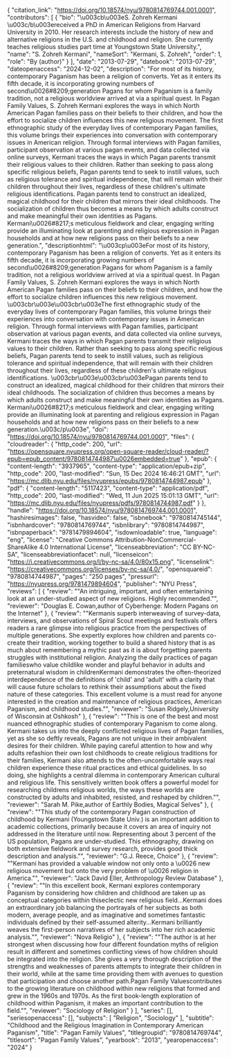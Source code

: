 {
   "citation_link": "https://doi.org/10.18574/nyu/9780814769744.001.0001",
   "contributors": [
     {
       "bio": "\u003cb\u003eS. Zohreh Kermani \u003c/b\u003ereceived a PhD in American Religions from Harvard University in 2010. Her research interests include the history of new and alternative religions in the U.S. and childhood and religion. She currently teaches religious studies part time at Youngstown State University.",
       "name": "S. Zohreh Kermani",
       "nameSort": "Kermani, S. Zohreh",
       "order": 1,
       "role": "By (author)"
     }
   ],
   "date": "2013-07-29",
   "datebook": "2013-07-29",
   "dateopenaccess": "2024-12-02",
   "description": "For most of its history, contemporary Paganism has been a religion of converts. Yet as it enters its fifth decade, it is incorporating growing numbers of second\u0026#8209;generation Pagans for whom Paganism is a family tradition, not a religious worldview arrived at via a spiritual quest. In Pagan Family Values, S. Zohreh Kermani explores the ways in which North American Pagan families pass on their beliefs to their children, and how the effort to socialize children influences this new religious movement. The first ethnographic study of the everyday lives of contemporary Pagan families, this volume brings their experiences into conversation with contemporary issues in American religion. Through formal interviews with Pagan families, participant observation at various pagan events, and data collected via online surveys, Kermani traces the ways in which Pagan parents transmit their religious values to their children. Rather than seeking to pass along specific religious beliefs, Pagan parents tend to seek to instill values, such as religious tolerance and spiritual independence, that will remain with their children throughout their lives, regardless of these children's ultimate religious identifications. Pagan parents tend to construct an idealized, magical childhood for their children that mirrors their ideal childhoods. The socialization of children thus becomes a means by which adults construct and make meaningful their own identities as Pagans. Kermani\u0026#8217;s meticulous fieldwork and clear, engaging writing provide an illuminating look at parenting and religious expression in Pagan households and at how new religions pass on their beliefs to a new generation.",
   "descriptionhtml": "\u003cp\u003eFor most of its history, contemporary Paganism has been a religion of converts. Yet as it enters its fifth decade, it is incorporating growing numbers of second\u0026#8209;generation Pagans for whom Paganism is a family tradition, not a religious worldview arrived at via a spiritual quest. In Pagan Family Values, S. Zohreh Kermani explores the ways in which North American Pagan families pass on their beliefs to their children, and how the effort to socialize children influences this new religious movement. \u003cbr\u003e\u003cbr\u003eThe first ethnographic study of the everyday lives of contemporary Pagan families, this volume brings their experiences into conversation with contemporary issues in American religion. Through formal interviews with Pagan families, participant observation at various pagan events, and data collected via online surveys, Kermani traces the ways in which Pagan parents transmit their religious values to their children. Rather than seeking to pass along specific religious beliefs, Pagan parents tend to seek to instill values, such as religious tolerance and spiritual independence, that will remain with their children throughout their lives, regardless of these children's ultimate religious identifications. \u003cbr\u003e\u003cbr\u003ePagan parents tend to construct an idealized, magical childhood for their children that mirrors their ideal childhoods. The socialization of children thus becomes a means by which adults construct and make meaningful their own identities as Pagans. Kermani\u0026#8217;s meticulous fieldwork and clear, engaging writing provide an illuminating look at parenting and religious expression in Pagan households and at how new religions pass on their beliefs to a new generation.\u003c/p\u003e",
   "doi": "https://doi.org/10.18574/nyu/9780814769744.001.0001",
   "files": {
     "cloudreader": {
       "http_code": 200,
       "url": "https://opensquare.nyupress.org/open-square-reader/cloud-reader/?epub=epub_content/9780814744987\u0026embedded=true"
     },
     "epub": {
       "content-length": "3937965",
       "content-type": "application/epub+zip",
       "http_code": 200,
       "last-modified": "Sun, 15 Dec 2024 16:46:21 GMT",
       "url": "https://mc.dlib.nyu.edu/files/nyupress/epubs/9780814744987.epub"
     },
     "pdf": {
       "content-length": "5117423",
       "content-type": "application/pdf",
       "http_code": 200,
       "last-modified": "Wed, 11 Jun 2025 15:01:13 GMT",
       "url": "https://mc.dlib.nyu.edu/files/nyupress/pdfs/9780814744987.pdf"
     }
   },
   "handle": "https://doi.org/10.18574/nyu/9780814769744.001.0001",
   "hashiresimages": false,
   "hasvideo": false,
   "isbnebook": "9780814745144",
   "isbnhardcover": "9780814769744",
   "isbnlibrary": "9780814744987",
   "isbnpaperback": "9781479894604",
   "isdownloadable": true,
   "language": "eng",
   "license": "Creative Commons Attribution-NonCommercial-ShareAlike 4.0 International License",
   "licenseabbreviation": "CC BY-NC-SA",
   "licenseabbreviationfacet": null,
   "licenseicon": "https://i.creativecommons.org/l/by-nc-sa/4.0/80x15.png",
   "licenselink": "https://creativecommons.org/licenses/by-nc-sa/4.0/",
   "opensquareid": "9780814744987",
   "pages": "250 pages",
   "pressurl": "https://nyupress.org/9781479894604",
   "publisher": "NYU Press",
   "reviews": [
     {
       "review": "\"An intriguing, important, and often entertaining look at an under-studied aspect of new religions. Highly recommended.\"",
       "reviewer": "Douglas E. Cowan,author of Cyberhenge: Modern Pagans on the Internet"
     },
     {
       "review": "\"Kermanis superb interweaving of survey-data, interviews, and observations of Spiral Scout meetings and festivals offers readers a rare glimpse into religious practice from the perspectives of multiple generations. She expertly explores how children and parents co-create their tradition, working together to build a shared history that is as much about remembering a mythic past as it is about forgetting parents struggles with institutional religion. Analyzing the daily practices of pagan familieswho value childlike wonder and playful behavior in adults and preternatural wisdom in childrenKermani demonstrates the often-theorized interdependence of the definitions of 'child' and 'adult' with a clarity that will cause future scholars to rethink their assumptions about the fixed nature of these categories. This excellent volume is a must read for anyone interested in the creation and maintenance of religious practices, American Paganism, and childhood studies.\"",
       "reviewer": "Susan Ridgely,University of Wisconsin at Oshkosh"
     },
     {
       "review": "\"This is one of the best and most nuanced ethnographic studies of contemporary Paganism to come along. Kermani takes us into the deeply conflicted religious lives of Pagan families, yet as she so deftly reveals, Pagans are not unique in their ambivalent desires for their children. While paying careful attention to how and why adults refashion their own lost childhoods to create religious traditions for their families, Kermani also attends to the often-uncomfortable ways real children experience these ritual practices and ethical guidelines. In so doing, she highlights a central dilemma in contemporary American cultural and religious life. This sensitively written book offers a powerful model for researching childrens religious worlds, the ways these worlds are constructed by adults and inhabited, resisted, and reshaped by children.\"",
       "reviewer": "Sarah M. Pike,author of Earthly Bodies, Magical Selves"
     },
     {
       "review": "\"This study of the contemporary Pagan construction of childhood by Kermani (Youngstown State Univ.) is an important addition to academic collections, primarily because it covers an area of inquiry not addressed in the literature until now. Representing about 3 percent of the US population, Pagans are under-studied. This ethnography, drawing on both extensive fieldwork and survey research, provides good thick description and analysis.\"",
       "reviewer": "G.J. Reece, Choice"
     },
     {
       "review": "\"Kermani has provided a valuable window not only onto a \u0026 new religious movement but onto the very problem of \u0026 religion in America.\"",
       "reviewer": "Jack David Eller, Anthropology Review Database"
     },
     {
       "review": "\"In this excellent book, Kermani explores contemporary Paganism by considering how children and childhood are taken up as conceptual categories within thiseclectic new religious field...Kermani does an extraordinary job balancing the portrayals of her subjects as both modern, average people, and as imaginative and sometimes fantastic individuals defined by their self-assumed alterity...Kermani brilliantly weaves the first-person narratives of her subjects into her rich academic analysis.\"",
       "reviewer": "Nova Religio"
     },
     {
       "review": "\"The author is at her strongest when discussing how four different foundation myths of religion result in different and sometimes conflicting views of how children should be integrated into the religion. She gives a very thorough description of the strengths and weaknesses of parents attempts to integrate their children in their world, while at the same time providing them with avenues to question that participation and choose another path.Pagan Family Valuescontributes to the growing literature on childhood within new religions that formed and grew in the 1960s and 1970s. As the first book-length exploration of childhood within Paganism, it makes an important contribution to the field.\"",
       "reviewer": "Sociology of Religion"
     }
   ],
   "series": [],
   "seriesopenaccess": [],
   "subjects": [
     "Religion",
     "Sociology"
   ],
   "subtitle": "Childhood and the Religious Imagination in Contemporary American Paganism",
   "title": "Pagan Family Values",
   "titlegroupid": "9780814769744",
   "titlesort": "Pagan Family Values",
   "yearbook": "2013",
   "yearopenaccess": "2024"
 }
